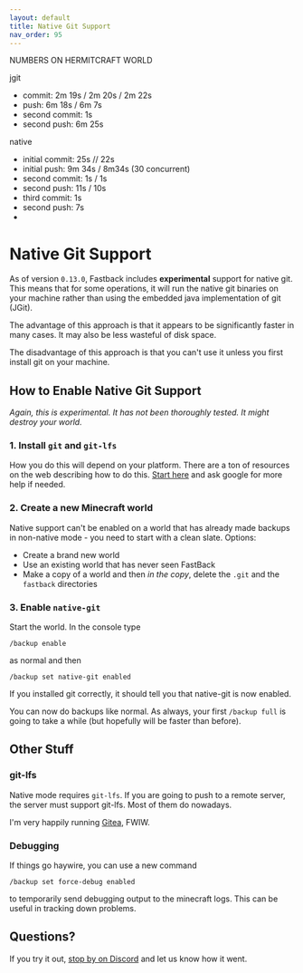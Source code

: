 ```yaml
---
layout: default
title: Native Git Support
nav_order: 95
---
```



NUMBERS ON HERMITCRAFT WORLD

jgit
- commit: 2m 19s / 2m 20s / 2m 22s
- push: 6m 18s / 6m 7s
- second commit: 1s
- second push: 6m 25s

native
- initial commit: 25s // 22s
- initial push:  9m 34s / 8m34s (30 concurrent)
- second commit: 1s / 1s
- second push: 11s / 10s
- third commit: 1s
- second push: 7s
- 

# Native Git Support

As of version `0.13.0`, Fastback includes **experimental** support for native git.  This means that
for some operations, it will run the native git binaries on your 
machine rather than using the embedded java implementation of git (JGit).

The advantage of this approach is that it appears to be significantly faster in many cases.  It may
also be less wasteful of disk space.

The disadvantage of this approach is that you can't use it unless you first install git on your machine.

## How to Enable Native Git Support

*Again, this is experimental.  It has not been thoroughly tested.  It might destroy your world.*


### 1. Install `git` and `git-lfs`

How you do this will depend on your platform.  There are a ton of resources on the web describing
how to do this.  [Start here](https://github.com/git-lfs/git-lfs/wiki/Installation) and ask google for 
more help if needed.


### 2. Create a new Minecraft world

Native support can't be enabled on a world that has already made backups in non-native mode - you need
to start with a clean slate.  Options:

* Create a brand new world
* Use an existing world that has never seen FastBack
* Make a copy of a world and then *in the copy*, delete the `.git` and the `fastback` directories


### 3. Enable `native-git`

Start the world.  In the console type

```
/backup enable
```

as normal and then

```
/backup set native-git enabled
```

If you installed git correctly, it should tell you that native-git is now enabled.  

You can now do backups like normal.  As always, your first `/backup full` is going to take a while (but hopefully will be faster 
than before).



## Other Stuff

### git-lfs

Native mode requires `git-lfs`.  If you are going to push to a remote server, the server must support git-lfs.  Most of them do nowadays.  

I'm very happily running [Gitea](https://docs.gitea.com/), FWIW.

### Debugging

If things go haywire, you can use a new command

```
/backup set force-debug enabled
```

to temporarily send debugging output to the minecraft logs.  This can be useful in tracking down problems.

## Questions?

If you try it out, [stop by on Discord](https://discord.gg/jUP5nSPrjx) and let us know how it went.